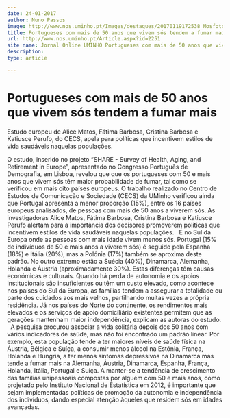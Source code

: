 ```yaml
---
date: 24-01-2017
author: Nuno Passos
image: http://www.nos.uminho.pt/Images/destaques/20170119172538_MosfotoiStock.jpg
title: Portugueses com mais de 50 anos que vivem sós tendem a fumar mais
url: http://www.nos.uminho.pt/Article.aspx?id=2251
site name: Jornal Online UMINHO Portugueses com mais de 50 anos que vivem sós tendem a fumar mais
description: 
type: article

---
```

# Portugueses com mais de 50 anos que vivem sós tendem a fumar mais


  

Estudo europeu de Alice Matos, Fátima Barbosa, Cristina Barbosa e Katiusce Perufo, do CECS, apela para políticas que incentivem estilos de vida saudáveis naquelas populações.

O estudo, inserido no projeto “SHARE - Survey of Health, Aging, and Retirement in Europe”, apresentado no Congresso Português de Demografia, em Lisboa, revelou que que os portugueses com 50 e mais anos que vivem sós têm maior probabilidade de fumar, tal como se verificou em mais oito países europeus. O trabalho realizado no Centro de Estudos de Comunicação e Sociedade (CECS) da UMinho verificou ainda que Portugal apresenta a menor proporção (15%), entre os 16 países europeus analisados, de pessoas com mais de 50 anos a viverem sós. As investigadoras Alice Matos, Fátima Barbosa, Cristina Barbosa e Katiusce Perufo alertam para a importância dos decisores promoverem políticas que incentivem estilos de vida saudáveis naquelas populações.
 
É no Sul da Europa onde as pessoas com mais idade vivem menos sós. Portugal (15% de indivíduos de 50 e mais anos a viverem sós) é seguido pela Espanha (18%) e Itália (20%), mas a Polónia (17%) também se aproxima deste padrão. No outro extremo estão a Suécia (40%), Dinamarca, Alemanha, Holanda e Áustria (aproximadamente 30%). Estas diferenças têm causas económicas e culturais. Quando há perda de autonomia e os apoios institucionais são insuficientes ou têm um custo elevado, como acontece nos países do Sul da Europa, as famílias tendem a assegurar a totalidade ou parte dos cuidados aos mais velhos, partilhando muitas vezes a própria residência. Já nos países do Norte do continente, os rendimentos mais elevados e os serviços de apoio domiciliário existentes permitem que as gerações mantenham maior independência, explicam as autoras do estudo.
 
A pesquisa procurou associar a vida solitária depois dos 50 anos com vários indicadores de saúde, mas não foi encontrado um padrão linear. Por exemplo, esta população tende a ter maiores níveis de saúde física na Áustria, Bélgica e Suíça, a consumir menos álcool na Estónia, França, Holanda e Hungria, a ter menos sintomas depressivos na Dinamarca mas tende a fumar mais na Alemanha, Áustria, Dinamarca, Espanha, França, Holanda, Itália, Portugal e Suíça. A manter-se a tendência de crescimento das famílias unipessoais compostas por alguém com 50 e mais anos, como projetado pelo Instituto Nacional de Estatística em 2012, é importante que sejam implementadas políticas de promoção da autonomia e independência dos indivíduos, dando especial atenção àqueles que residem sós em idades avançadas.

